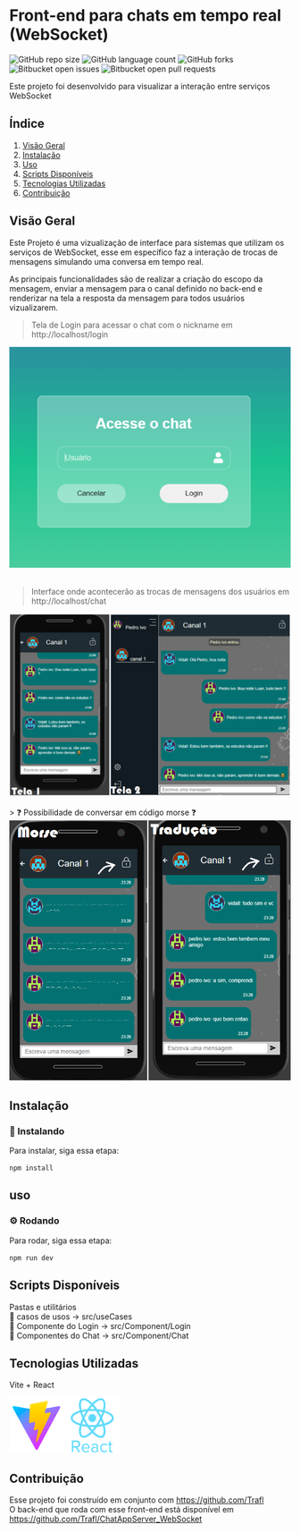 
# Front-end para chats em tempo real (WebSocket)

![GitHub repo size](https://img.shields.io/github/repo-size/Vidall/README-template?style=for-the-badge)
![GitHub language count](https://img.shields.io/github/languages/count/Vidall/README-template?style=for-the-badge)
![GitHub forks](https://img.shields.io/github/forks/Vidall/README-template?style=for-the-badge)
![Bitbucket open issues](https://img.shields.io/bitbucket/issues/Vidall/README-template?style=for-the-badge)
![Bitbucket open pull requests](https://img.shields.io/bitbucket/pr-raw/Vidall/README-template?style=for-the-badge)

Este projeto foi desenvolvido para visualizar a interação entre serviços WebSocket

## Índice

1. [Visão Geral](#visão-geral)
2. [Instalação](#instalação)
3. [Uso](#uso)
4. [Scripts Disponíveis](#scripts-disponíveis)
5. [Tecnologias Utilizadas](#tecnologias-utilizadas)
6. [Contribuição](#contribuição)

## Visão Geral

Este Projeto é uma vizualização de interface para sistemas que utilizam os serviços de WebSocket, esse em específico faz a interação de trocas de mensagens simulando uma conversa em tempo real.

As principais funcionalidades são de realizar a criação do escopo da mensagem, enviar a mensagem para o canal definido no back-end e renderizar na tela a resposta da mensagem para todos usuários vizualizarem.

> Tela de Login para acessar o chat com o nickname em http://localhost/login
<img src="https://github.com/Vidall/chat_frontEnd/blob/main/public/images/login.png" alt="Exemplo imagem">
<br>
<br>

> Interface onde acontecerão as trocas de mensagens dos usuários em http://localhost/chat
<img src="https://github.com/Vidall/chat_frontEnd/blob/main/public/images/conversas.png" alt="Exemplo imagem">
<br>
<br>
> ❓ Possibilidade de conversar em código morse ❓
<img src="https://github.com/Vidall/chat_frontEnd/blob/main/public/images/morse.png" alt="Exemplo imagem">

## Instalação

### 🚀 Instalando

Para instalar, siga essa etapa:

```
npm install
```


## uso

### ⚙️ Rodando
Para rodar, siga essa etapa:

```
npm run dev
```

## Scripts Disponíveis

Pastas e utilitários<br>
📁 casos de usos -> src/useCases<br>
📁 Componente do Login -> src/Component/Login<br>
📁 Componentes do Chat -> src/Component/Chat<br>


## Tecnologias Utilizadas
Vite + React <br>

<img src="https://github.com/Vidall/chat_frontEnd/blob/main/public/images/viteReact.png" alt="Exemplo imagem" width="200" height="100">

## Contribuição
Esse projeto foi construído em conjunto com https://github.com/Trafl<br>
O back-end que roda com esse front-end está disponível em https://github.com/Trafl/ChatAppServer_WebSocket<br>


